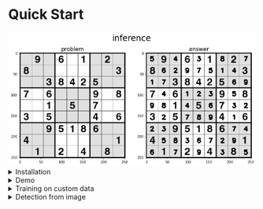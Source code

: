 # Quick Start
<img alt='result.png' src='assets/result.png' >
<details>
<summary>Installation</summary>

```zsh
pip install -r requirements.txt
```
</details>

<details>
<summary>Demo</summary>

```zsh
python3 main.py
```
or visit `demo.ipynb`
<img alt='result.png' src='assets/result.png' >
</details>

<details>
<summary>Training on custom data</summary>

```zsh
python3 tools/train.py
tensorboard --logdir logs
```

<img alt='assets/acc.png' src='assets/acc.png' width='50%' ><img alt='assets/loss.png' src='assets/loss.png' width='50%' >
</details>

<details>
<summary>Detection from image</summary>

```zsh
python3 tools/detect.py

# 0 9 0 6 0 1 0 2 0
# 8 0 0 0 0 0 0 0 3
# 0 0 3 8 4 2 5 0 0
# 7 0 6 0 0 0 9 0 8
# 0 0 1 0 5 0 7 0 0
# 3 0 5 0 0 0 4 0 6
# 0 0 9 5 1 8 6 0 0
# 4 0 0 0 0 0 0 0 1
# 0 1 0 2 0 4 0 8 0
```
</details>
